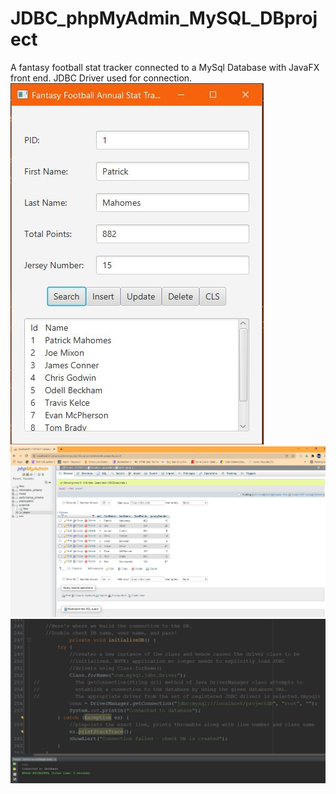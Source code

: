 # JDBC_phpMyAdmin_MySQL_DBproject
 A fantasy football stat tracker connected to a MySql Database with JavaFX front end. JDBC Driver used for connection.
 ![](FFTracker.JPG)
 ![](PHPMyAdmin.JPG)
 ![](DBConn.JPG)
 
